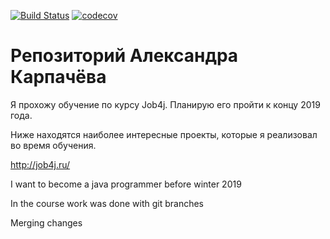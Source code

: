 [![Build Status](https://travis-ci.org/AlexandrKarpachov/job4j.svg?branch=master)](https://travis-ci.org/AlexandrKarpachov/job4j)
[![codecov](https://codecov.io/gh/AlexandrKarpachov/job4j/branch/master/graph/badge.svg)](https://codecov.io/gh/AlexandrKarpachov/job4j)
# Репозиторий Александра Карпачёва

Я прохожу обучение по курсу Job4j. Планирую его пройти к концу 2019 года. 

Ниже находятся наиболее интересные проекты, которые я реализовал во время обучения.

http://job4j.ru/ 

I want to become a java programmer before winter 2019

In the course work was done with git branches

Merging changes
